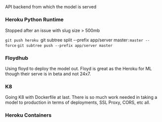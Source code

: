 ##

API backend from which the model is served

### Heroku Python Runtime

Stopped after an issue with slug size > 500mb

`git push heroku `git subtree split --prefix app/server master`:master --force`
`git subtree push --prefix app/server master`

### Floydhub

Using floyd to deploy the model out. Floyd is great as the Heroku for ML though their serve is in beta and not 24x7.

### K8

Going K8 with Dockerfile at last. There is so much work needed in taking a model to production in terms of deployments, SSL Proxy, CORS, etc all.

### Heroku Containers

